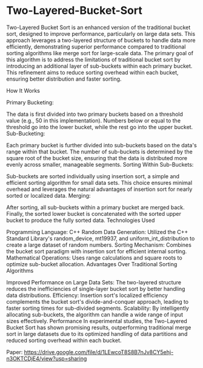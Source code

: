 # Two-Layered-Bucket-Sort

Two-Layered Bucket Sort is an enhanced version of the traditional bucket sort, designed to improve performance, particularly on large data sets. This approach leverages a two-layered structure of buckets to handle data more efficiently, demonstrating superior performance compared to traditional sorting algorithms like merge sort for large-scale data.
The primary goal of this algorithm is to address the limitations of traditional bucket sort by introducing an additional layer of sub-buckets within each primary bucket. This refinement aims to reduce sorting overhead within each bucket, ensuring better distribution and faster sorting.

How It Works

Primary Bucketing:

The data is first divided into two primary buckets based on a threshold value (e.g., 50 in this implementation). Numbers below or equal to the threshold go into the lower bucket, while the rest go into the upper bucket.
Sub-Bucketing:

Each primary bucket is further divided into sub-buckets based on the data's range within that bucket. The number of sub-buckets is determined by the square root of the bucket size, ensuring that the data is distributed more evenly across smaller, manageable segments.
Sorting Within Sub-Buckets:

Sub-buckets are sorted individually using insertion sort, a simple and efficient sorting algorithm for small data sets. This choice ensures minimal overhead and leverages the natural advantages of insertion sort for nearly sorted or localized data.
Merging:

After sorting, all sub-buckets within a primary bucket are merged back. Finally, the sorted lower bucket is concatenated with the sorted upper bucket to produce the fully sorted data.
Technologies Used

Programming Language: C++
Random Data Generation: Utilized the C++ Standard Library's random_device, mt19937, and uniform_int_distribution to create a large dataset of random numbers.
Sorting Mechanism: Combines the bucket sort paradigm with insertion sort for efficient internal sorting.
Mathematical Operations: Uses range calculations and square roots to optimize sub-bucket allocation.
Advantages Over Traditional Sorting Algorithms

Improved Performance on Large Data Sets: The two-layered structure reduces the inefficiencies of single-layer bucket sort by better handling data distributions.
Efficiency: Insertion sort's localized efficiency complements the bucket sort's divide-and-conquer approach, leading to faster sorting times for sub-divided segments.
Scalability: By intelligently allocating sub-buckets, the algorithm can handle a wide range of input sizes effectively.
Performance
In experimental studies, the Two-Layered Bucket Sort has shown promising results, outperforming traditional merge sort in large datasets due to its optimized handling of data partitions and reduced sorting overhead within each bucket.

Paper:
https://drive.google.com/file/d/1LEwcoT8S8B7nJv8CY5ehj-n3OKTCDjE4/view?usp=sharing
